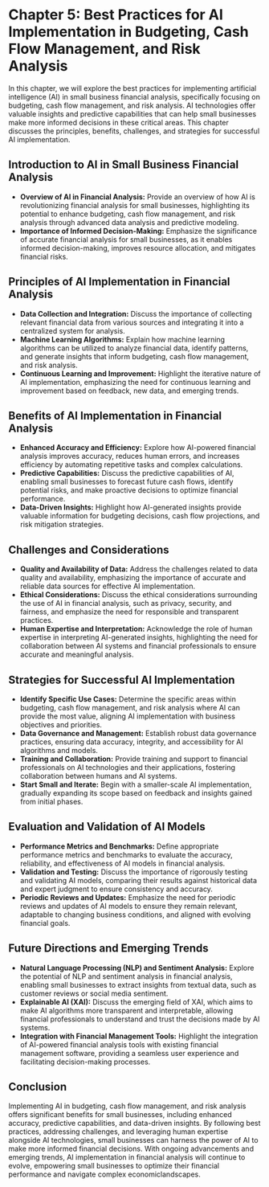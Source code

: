Chapter 5: Best Practices for AI Implementation in Budgeting, Cash Flow Management, and Risk Analysis
=====================================================================================================

In this chapter, we will explore the best practices for implementing artificial intelligence (AI) in small business financial analysis, specifically focusing on budgeting, cash flow management, and risk analysis. AI technologies offer valuable insights and predictive capabilities that can help small businesses make more informed decisions in these critical areas. This chapter discusses the principles, benefits, challenges, and strategies for successful AI implementation.

Introduction to AI in Small Business Financial Analysis
-------------------------------------------------------

* **Overview of AI in Financial Analysis:** Provide an overview of how AI is revolutionizing financial analysis for small businesses, highlighting its potential to enhance budgeting, cash flow management, and risk analysis through advanced data analysis and predictive modeling.
* **Importance of Informed Decision-Making:** Emphasize the significance of accurate financial analysis for small businesses, as it enables informed decision-making, improves resource allocation, and mitigates financial risks.

Principles of AI Implementation in Financial Analysis
-----------------------------------------------------

* **Data Collection and Integration:** Discuss the importance of collecting relevant financial data from various sources and integrating it into a centralized system for analysis.
* **Machine Learning Algorithms:** Explain how machine learning algorithms can be utilized to analyze financial data, identify patterns, and generate insights that inform budgeting, cash flow management, and risk analysis.
* **Continuous Learning and Improvement:** Highlight the iterative nature of AI implementation, emphasizing the need for continuous learning and improvement based on feedback, new data, and emerging trends.

Benefits of AI Implementation in Financial Analysis
---------------------------------------------------

* **Enhanced Accuracy and Efficiency:** Explore how AI-powered financial analysis improves accuracy, reduces human errors, and increases efficiency by automating repetitive tasks and complex calculations.
* **Predictive Capabilities:** Discuss the predictive capabilities of AI, enabling small businesses to forecast future cash flows, identify potential risks, and make proactive decisions to optimize financial performance.
* **Data-Driven Insights:** Highlight how AI-generated insights provide valuable information for budgeting decisions, cash flow projections, and risk mitigation strategies.

Challenges and Considerations
-----------------------------

* **Quality and Availability of Data:** Address the challenges related to data quality and availability, emphasizing the importance of accurate and reliable data sources for effective AI implementation.
* **Ethical Considerations:** Discuss the ethical considerations surrounding the use of AI in financial analysis, such as privacy, security, and fairness, and emphasize the need for responsible and transparent practices.
* **Human Expertise and Interpretation:** Acknowledge the role of human expertise in interpreting AI-generated insights, highlighting the need for collaboration between AI systems and financial professionals to ensure accurate and meaningful analysis.

Strategies for Successful AI Implementation
-------------------------------------------

* **Identify Specific Use Cases:** Determine the specific areas within budgeting, cash flow management, and risk analysis where AI can provide the most value, aligning AI implementation with business objectives and priorities.
* **Data Governance and Management:** Establish robust data governance practices, ensuring data accuracy, integrity, and accessibility for AI algorithms and models.
* **Training and Collaboration:** Provide training and support to financial professionals on AI technologies and their applications, fostering collaboration between humans and AI systems.
* **Start Small and Iterate:** Begin with a smaller-scale AI implementation, gradually expanding its scope based on feedback and insights gained from initial phases.

Evaluation and Validation of AI Models
--------------------------------------

* **Performance Metrics and Benchmarks:** Define appropriate performance metrics and benchmarks to evaluate the accuracy, reliability, and effectiveness of AI models in financial analysis.
* **Validation and Testing:** Discuss the importance of rigorously testing and validating AI models, comparing their results against historical data and expert judgment to ensure consistency and accuracy.
* **Periodic Reviews and Updates:** Emphasize the need for periodic reviews and updates of AI models to ensure they remain relevant, adaptable to changing business conditions, and aligned with evolving financial goals.

Future Directions and Emerging Trends
-------------------------------------

* **Natural Language Processing (NLP) and Sentiment Analysis:** Explore the potential of NLP and sentiment analysis in financial analysis, enabling small businesses to extract insights from textual data, such as customer reviews or social media sentiment.
* **Explainable AI (XAI):** Discuss the emerging field of XAI, which aims to make AI algorithms more transparent and interpretable, allowing financial professionals to understand and trust the decisions made by AI systems.
* **Integration with Financial Management Tools:** Highlight the integration of AI-powered financial analysis tools with existing financial management software, providing a seamless user experience and facilitating decision-making processes.

Conclusion
----------

Implementing AI in budgeting, cash flow management, and risk analysis offers significant benefits for small businesses, including enhanced accuracy, predictive capabilities, and data-driven insights. By following best practices, addressing challenges, and leveraging human expertise alongside AI technologies, small businesses can harness the power of AI to make more informed financial decisions. With ongoing advancements and emerging trends, AI implementation in financial analysis will continue to evolve, empowering small businesses to optimize their financial performance and navigate complex economiclandscapes.
